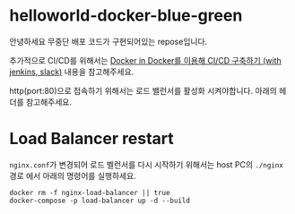 # helloworld-docker-blue-green

안녕하세요 무중단 배포 코드가 구현되어있는 repose입니다.

추가적으로 CI/CD를 위해서는 [Docker in Docker를 이용해 CI/CD 구축하기 (with jenkins, slack)](https://parkgang.github.io/blog/2020/11/28/building-ci-cd-using-docker-in-docker-with-jenkins-slack/) 내용을 참고해주세요.

http(port:80)으로 접속하기 위해서는 로드 밸런서를 활성화 시켜야합니다. 아래의 헤더를 참고해주세요.

# Load Balancer restart

`nginx.conf`가 변경되어 로드 벨런서를 다시 시작하기 위해서는 host PC의 `./nginx` 경로 에서 아래의 명령어를 실행하세요.

```shell
docker rm -f nginx-load-balancer || true
docker-compose -p load-balancer up -d --build
```
